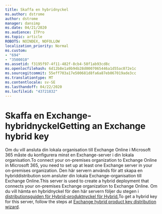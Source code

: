 ```yaml
---
title: Skaffa en hybridnyckel
ms.author: dstrome
author: dstrome
manager: dansimp
ms.date: 04/21/2020
ms.audience: ITPro
ms.topic: article
ROBOTS: NOINDEX, NOFOLLOW
localization_priority: Normal
ms.custom:
- "694"
- "3500010"
ms.assetid: f3195f97-4f11-482f-8cb4-58f1ab93cd8c
ms.openlocfilehash: 6d12b8e1a9b94b28d0007065446a1d55ac072e1c
ms.sourcegitcommit: 55eff703a17e500681d8fa6a87eb067019ade3cc
ms.translationtype: MT
ms.contentlocale: sv-SE
ms.lasthandoff: 04/22/2020
ms.locfileid: "43721832"
---
```

# <a name="getting-an-exchange-hybrid-key"></a><span data-ttu-id="9f37a-102">Skaffa en Exchange-hybridnyckel</span><span class="sxs-lookup"><span data-stu-id="9f37a-102">Getting an Exchange hybrid key</span></span>

<span data-ttu-id="9f37a-103">Om du vill ansluta din lokala organisation till Exchange Online i Microsoft 365 måste du konfigurera minst en Exchange-server i din lokala organisation.</span><span class="sxs-lookup"><span data-stu-id="9f37a-103">To connect your on-premises organization to Exchange Online in Microsoft 365, you need to set up at least one Exchange server in your on-premises organization.</span></span> <span data-ttu-id="9f37a-104">Den här servern används för att skapa en hybriddistribution som ansluter din lokala Exchange-organisation till Exchange Online.</span><span class="sxs-lookup"><span data-stu-id="9f37a-104">This server is used to create a hybrid deployment that connects your on-premises Exchange organization to Exchange Online.</span></span> <span data-ttu-id="9f37a-105">Om du vill hämta en hybridnyckel för den här servern följer du stegen i [distributionsguiden för Hybrid-produktnyckel för Hybrid.](https://aka.ms/hybridkey)</span><span class="sxs-lookup"><span data-stu-id="9f37a-105">To get a hybrid key for this server, follow the steps at [Exchange hybrid product key distribution wizard](https://aka.ms/hybridkey).</span></span>
  